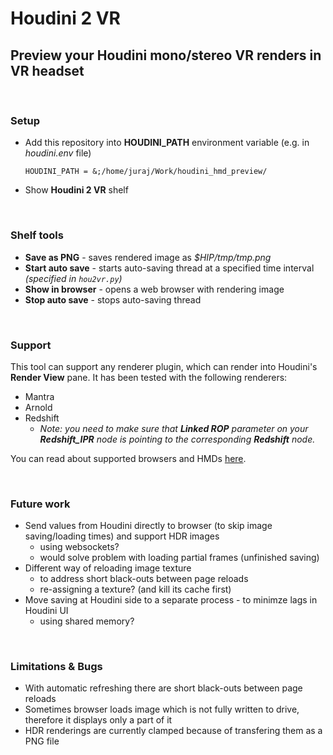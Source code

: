# Houdini 2 VR
## Preview your Houdini mono/stereo VR renders in VR headset

<br>

### Setup
* Add this repository into **HOUDINI_PATH** environment variable (e.g. in *houdini.env* file)
    ```
    HOUDINI_PATH = &;/home/juraj/Work/houdini_hmd_preview/
    ```
* Show **Houdini 2 VR** shelf

<br>

### Shelf tools
* **Save as PNG** - saves rendered image as *$HIP/tmp/tmp.png*
* **Start auto save** - starts auto-saving thread at a specified time interval *(specified in `hou2vr.py`)*
* **Show in browser** - opens a web browser with rendering image
* **Stop auto save** - stops auto-saving thread

<br>

### Support
This tool can support any renderer plugin, which can render into Houdini's **Render View** pane. It has been tested with the following renderers:
* Mantra
* Arnold
* Redshift
    * *Note: you need to make sure that **Linked ROP** parameter on your **Redshift_IPR** node is pointing to the corresponding **Redshift** node.*

You can read about supported browsers and HMDs [here](https://webvr.rocks/).

<br>

### Future work
* Send values from Houdini directly to browser (to skip image saving/loading times) and support HDR images
    * using websockets?
    * would solve problem with loading partial frames (unfinished saving)
* Different way of reloading image texture
    * to address short black-outs between page reloads
    * re-assigning a texture? (and kill its cache first)
* Move saving at Houdini side to a separate process - to minimze lags in Houdini UI
    * using shared memory?

<br>

### Limitations & Bugs
* With automatic refreshing there are short black-outs between page reloads
* Sometimes browser loads image which is not fully written to drive, therefore it displays only a part of it
* HDR renderings are currently clamped because of transfering them as a PNG file

